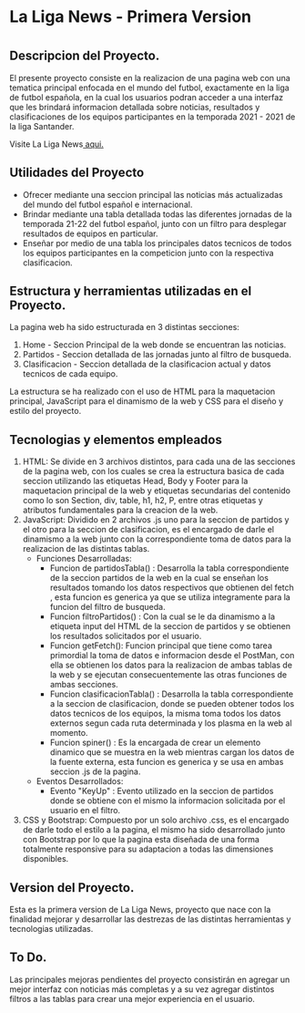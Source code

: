 <h1>La Liga News - Primera Version<h1>

<h2>Descripcion del Proyecto.</h2>

<p>El presente proyecto consiste en la realizacion de una pagina web con una tematica principal enfocada en el mundo del futbol, exactamente en la liga de futbol española, en la cual los usuarios podran acceder a una interfaz que les brindará informacion detallada sobre noticias, resultados y clasificaciones de los equipos participantes en la temporada 2021 - 2021 de la liga Santander.</p>

<p>Visite La Liga News<a href=""> aqui.</a></p>

<h2>Utilidades del Proyecto</h2>

<ul>
<li>Ofrecer mediante una seccion principal las noticias más actualizadas del mundo del futbol español e internacional.</li>

<li>Brindar mediante una tabla detallada todas las diferentes jornadas de la temporada 21-22 del futbol español, junto con un filtro para desplegar resultados de equipos en particular.</li>

<li>Enseñar por medio de una tabla los principales datos tecnicos de todos los equipos participantes en la competicion junto con la respectiva clasificacion.</li>
</ul>

<h2>Estructura y herramientas utilizadas en el Proyecto.</h2>

<p>La pagina web ha sido estructurada en 3 distintas secciones:</p>
<ol>
<li> Home - Seccion Principal de la web donde se encuentran las noticias.</li>
<li>
Partidos - Seccion detallada de las jornadas junto al filtro de busqueda.
</li>

<li>Clasificacion - Seccion detallada de la clasificacion actual y datos tecnicos de cada equipo.</li>

</ol>

<p>La estructura se ha realizado con el uso de HTML para la maquetacion principal, JavaScript para el dinamismo de la web y CSS para el diseño y estilo del proyecto.</p>

<h2>Tecnologias  y elementos empleados</h2>

<ol>
<li>HTML: Se divide en 3 archivos distintos, para cada una de las secciones de la pagina web, con los cuales se crea la estructura basica de cada seccion utilizando las etiquetas Head, Body y Footer para la maquetacion principal de la web y etiquetas secundarias del contenido como lo son Section, div, table, h1, h2, P, entre otras etiquetas y atributos fundamentales para la creacion de la web. </li>

<li>
JavaScript: Dividido en 2 archivos .js uno para la seccion de partidos y el otro para la seccion de clasificacion, es el encargado de darle el dinamismo a la web junto con la correspondiente toma de datos para la realizacion de las distintas tablas.
<ul>
<li>
Funciones Desarrolladas:
<ul>
<li>
 Funcion de partidosTabla() : Desarrolla la tabla correspondiente de la seccion partidos de la web en la cual  se enseñan los resultados tomando los datos respectivos que obtienen del fetch , esta funcion es generica ya que se utiliza integramente para la funcion del filtro de busqueda.
</li>
<li>Funcion filtroPartidos() : Con la cual se le da dinamismo a la etiqueta input del HTML de la seccion de partidos y se obtienen los resultados solicitados por el usuario.
</li>
<li> Funcion getFetch(): Funcion principal que tiene como tarea primordial  la toma de datos e informacion desde el PostMan, con ella se obtienen los datos para la realizacion de ambas tablas de la web y se ejecutan consecuentemente las otras funciones de ambas secciones.
</li>
<li> Funcion clasificacionTabla() : Desarrolla la tabla correspondiente a la seccion de clasificacion, donde se pueden obtener todos los datos tecnicos de los equipos, la misma toma todos los datos externos segun cada ruta determinada y los plasma en la web al momento.
</li>
<li>
Funcion spiner() : Es la encargada de crear un elemento dinamico que se muestra en la web mientras cargan los datos de la fuente externa, esta funcion es generica y se usa en ambas seccion .js de la pagina.
</li>
</ul>

</li>
<li> Eventos Desarrollados: 
<ul>
<li>
Evento "KeyUp" : Evento utilizado en la seccion de partidos donde se obtiene con el mismo la informacion solicitada por el usuario en el filtro.
</li>
</ul>
</ul>
</li>
<li>
CSS y Bootstrap: Compuesto por un solo archivo .css, es el encargado de darle todo el estilo a la pagina, el mismo ha sido desarrollado junto con Bootstrap por lo que la pagina esta diseñada de una forma totalmente responsive para su adaptacion a todas las dimensiones disponibles.
</li>
</ol>

<h2>Version del Proyecto.</h2>

<p>
Esta es la primera version de La Liga News, proyecto que nace con la finalidad  mejorar y desarrollar  las destrezas de las distintas herramientas y tecnologias utilizadas.
</p>

<h2>To Do.</h2>

<p>
Las principales mejoras pendientes del proyecto consistirán en agregar un mejor interfaz con noticias más completas y a su vez agregar distintos filtros a las tablas para crear una mejor experiencia en el usuario.
</p>